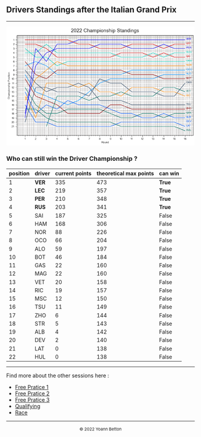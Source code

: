 ## Drivers Standings after the Italian Grand Prix

---

<img src="/output/2022-09-11_Italian_Grand_Prix/drivers_standings_championship_white.png?raw=true"/>

### Who can still win the Driver Championship ?

| position | driver | current points | theoretical max points | can win |
| -------- | ------ | -------------- | ---------------------- | ------- |
| 1        | **VER**| 335            | 473                    | **True**|
| 2        | **LEC**| 219            | 357                    | **True**|
| 3        | **PER**| 210            | 348                    | **True**|
| 4        | **RUS**| 203            | 341                    | **True**|
| 5        | SAI    | 187            | 325                    | False   |
| 6        | HAM    | 168            | 306                    | False   |
| 7        | NOR    | 88             | 226                    | False   |
| 8        | OCO    | 66             | 204                    | False   |
| 9        | ALO    | 59             | 197                    | False   |
| 10       | BOT    | 46             | 184                    | False   |
| 11       | GAS    | 22             | 160                    | False   |
| 12       | MAG    | 22             | 160                    | False   |
| 13       | VET    | 20             | 158                    | False   |
| 14       | RIC    | 19             | 157                    | False   |
| 15       | MSC    | 12             | 150                    | False   |
| 16       | TSU    | 11             | 149                    | False   |
| 17       | ZHO    | 6              | 144                    | False   |
| 18       | STR    | 5              | 143                    | False   |
| 19       | ALB    | 4              | 142                    | False   |
| 20       | DEV    | 2              | 140                    | False   |
| 21       | LAT    | 0              | 138                    | False   |
| 22       | HUL    | 0              | 138                    | False   |

--- 

Find more about the other sessions here :
  - [Free Pratice 1](/page/FP1/2022-09-11_Italian_Grand_Prix)  
  - [Free Pratice 2](/page/FP2/2022-09-11_Italian_Grand_Prix) 
  - [Free Pratice 3](/page/FP3/2022-09-11_Italian_Grand_Prix)
  - [Qualifying](/page/Qualifying/2022-09-11_Italian_Grand_Prix) 
  - [Race](/page/Race/2022-09-11_Italian_Grand_Prix)

---

<div style="text-align: center">
  <p style="font-size:11px">&copy; 2022 Yoann Betton</p>
</div>

<!-- ---

<p style="font-size:11px">Page generated from <a href="https://github.com/yoannbtn/yoannbtn.github.io">github.com/yoannbtn</a>.</p> -->
